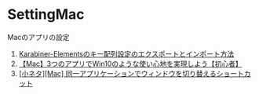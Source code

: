 # SettingMac
Macのアプリの設定
1. [Karabiner-Elementsのキー配列設定のエクスポートとインポート方法](https://panda-program.com/posts/export-config-of-karabiner-element)
1. [【Mac】3つのアプリでWin10のような使い心地を実現しよう【初心者】](https://qiita.com/YUMA-NAGAO/items/0c5874bdde813370a008)
1. [[小ネタ][Mac] 同一アプリケーションでウィンドウを切り替えるショートカット
](https://dev.classmethod.jp/articles/mac-next-window-shortcut/)
